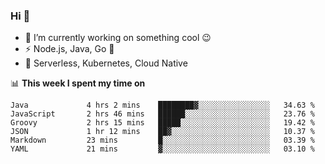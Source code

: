 ### Hi 👋

<!--
**nodejh/nodejh** is a ✨ _special_ ✨ repository because its `README.md` (this file) appears on your GitHub profile.

Here are some ideas to get you started:

- 🔭 I’m currently working on ...
- 🌱 I’m currently learning ...
- 👯 I’m looking to collaborate on ...
- 🤔 I’m looking for help with ...
- 💬 Ask me about ...
- 📫 How to reach me: ...
- 😄 Pronouns: ...
- ⚡ Fun fact: ...
-->

- 🔭 I’m currently working on something cool :wink:
- ⚡ Node.js, Java, Go :thought_balloon:
- 🤖 Serverless, Kubernetes, Cloud Native

📊 **This week I spent my time on**

<!--START_SECTION:waka-->

```text
Java             4 hrs 2 mins    ████████▓░░░░░░░░░░░░░░░░   34.63 %
JavaScript       2 hrs 46 mins   ██████░░░░░░░░░░░░░░░░░░░   23.76 %
Groovy           2 hrs 15 mins   █████░░░░░░░░░░░░░░░░░░░░   19.42 %
JSON             1 hr 12 mins    ██▓░░░░░░░░░░░░░░░░░░░░░░   10.37 %
Markdown         23 mins         █░░░░░░░░░░░░░░░░░░░░░░░░   03.39 %
YAML             21 mins         ▓░░░░░░░░░░░░░░░░░░░░░░░░   03.10 %
```

<!--END_SECTION:waka-->


<!--
:traffic_light: **Visitors**

![visitors](https://visitor-badge.glitch.me/badge?page_id=nodejh.nodejh)
-->
